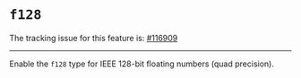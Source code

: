 # `f128`

The tracking issue for this feature is: [#116909]

[#116909]: https://github.com/rust-lang/rust/issues/116909

---

Enable the `f128` type for IEEE 128-bit floating numbers (quad precision).
